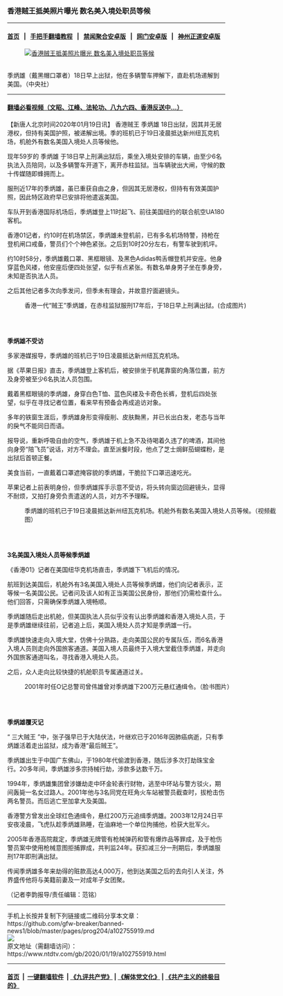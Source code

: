 ### 香港贼王抵美照片曝光 数名美入境处职员等候
------------------------

#### [首页](https://github.com/gfw-breaker/banned-news1/blob/master/README.md) &nbsp;&nbsp;|&nbsp;&nbsp; [手把手翻墙教程](https://github.com/gfw-breaker/guides/wiki) &nbsp;&nbsp;|&nbsp;&nbsp; [禁闻聚合安卓版](https://github.com/gfw-breaker/bn-android) &nbsp;&nbsp;|&nbsp;&nbsp; [网门安卓版](https://github.com/oGate2/oGate) &nbsp;&nbsp;|&nbsp;&nbsp; [神州正道安卓版](https://github.com/SzzdOgate/update) 



<div><div class="featured_image">
 <a href="https://i.ntdtv.com/assets/uploads/2020/01/23319972.jpg" target="_blank">
  <figure>
   <img alt="香港贼王抵美照片曝光 数名美入境处职员等候" src="https://i.ntdtv.com/assets/uploads/2020/01/23319972-800x450.jpg"/>
  </figure><br/>
 </a>
 <span class="caption">
  季炳雄（戴黑帽口罩者）18日早上出狱，他在多辆警车押解下，直赴机场递解到美国。（中央社）
 </span>
</div>
</div><hr/>

#### [翻墙必看视频（文昭、江峰、法轮功、八九六四、香港反送中...）](https://github.com/gfw-breaker/banned-news1/blob/master/pages/link3.md)

<div><div class="post_content" itemprop="articleBody">
 <p>
  【新唐人北京时间2020年01月19日讯】
  <ok href="https://www.ntdtv.com/gb/香港贼王.htm">
   香港贼王
  </ok>
  <ok href="https://www.ntdtv.com/gb/季炳雄.htm">
   季炳雄
  </ok>
  18日出狱，因其并无居港权，但持有美国护照，被递解出境。季的班机已于19日凌晨抵达新州纽瓦克机场，机舱外有数名美国入境处人员等候他。
 </p>
 <p>
  现年59岁的
  <ok href="https://www.ntdtv.com/gb/季炳雄.htm">
   季炳雄
  </ok>
  于18日早上刑满出狱后，乘坐入境处安排的车辆，由至少6名执法入员陪同，以及多辆警车开道下，离开赤柱监狱。当车辆驶出大闸，守候的数十传媒随即蜂拥而上。
 </p>
 <p>
  服刑近17年的季炳雄，虽已重获自由之身，但因其无居港权，但持有有效美国护照，因此特区政府早已安排将他遣返美国。
 </p>
 <p>
  车队开到香港国际机场后，季炳雄登上11时起飞、前往美国纽约的联合航空UA180客机。
 </p>
 <p>
  香港01记者，约10时在机场禁区，季炳雄未登机前，已有多名机场特警，持枪在登机闸口戒备，警员们个个神色紧张。之后到10时20分左右，有警车驶到机坪。
 </p>
 <p>
  约10时58分，季炳雄戴口罩、黑框眼镜、及黑色Adidas鸭舌帽登机并安座。他身穿蓝色风褛，他安座后便四处张望，似乎有点紧张。有数名单身男子坐在季身旁，未知是否执法人员。
 </p>
 <p>
  之后其他记者多次向季发问，但季未有理会，并故意拧面避镜头。
 </p>
 <figure class="wp-caption alignnone" id="attachment_102755272" style="width: 600px">
  <ok href="https://i.ntdtv.com/assets/uploads/2020/01/bkn-20200118003722671-0118_00822_001_03p.jpg">
   <img alt="" class="size-medium wp-image-102755272" src="https://i.ntdtv.com/assets/uploads/2020/01/bkn-20200118003722671-0118_00822_001_03p-600x350.jpg"/>
  </ok>
  <br/><figcaption class="wp-caption-text">
   香港一代“贼王”季炳雄，在赤柱监狱服刑17年后，于18日早上刑满出狱。(合成图片)
  </figcaption><br/>
 </figure><br/>
 <p>
  <strong>
   季炳雄不受访
  </strong>
 </p>
 <p>
  多家港媒报导，季炳雄的班机已于19日凌晨抵达新州纽瓦克机场。
 </p>
 <p>
  据《苹果日报》直击，季炳雄登上客机后，被安排坐于机尾靠窗的角落位置，前方及身旁被至少6名执法人员包围。
 </p>
 <p>
  戴着黑框眼镜的季炳雄，身穿白色T恤、蓝色风褛及卡奇色长裤，登机后四处张望，似乎在寻找记者位置，看来早有预备会再成追访对象。
 </p>
 <p>
  多年的铁窗生涯后，季炳雄身形变得瘦削、皮肤黝黑，并已长出白发，老态与当年的戾气不能同日而语。
 </p>
 <p>
  报导说，重新呼吸自由的空气，季炳雄于机上急不及待喝着久违了的啤酒，其间他向身旁“陪飞员”说话，对方不理会。直至派餐时段，他点了芝士焗鲜茄蝴蝶粉，是出狱后首顿正餐。
 </p>
 <p>
  美食当前，一直戴着口罩遮掩容貌的季炳雄，干脆拉下口罩迅速吃光。
 </p>
 <p>
  苹果记者上前表明身份，但季炳雄挥手示意不受访，将头转向窗边回避镜头，显得不耐烦，又拍打身旁负责遣送的人员，对方不予理睬。
 </p>
 <figure class="wp-caption alignnone" id="attachment_102755942" style="width: 600px">
  <ok href="https://i.ntdtv.com/assets/uploads/2020/01/smZOvPSgE8Xp78Pq36C_omg_nlk5hxAGdQziKl8M4io.jpg">
   <img alt="" class="size-medium wp-image-102755942" src="https://i.ntdtv.com/assets/uploads/2020/01/smZOvPSgE8Xp78Pq36C_omg_nlk5hxAGdQziKl8M4io-600x338.jpg"/>
  </ok>
  <br/><figcaption class="wp-caption-text">
   季炳雄的班机已于19日凌晨抵达新州纽瓦克机场。机舱外有数名美国入境处人员等候。（视频截图）
  </figcaption><br/>
 </figure><br/>
 <p>
  <strong>
   3名美国入境处人员等候季炳雄
  </strong>
 </p>
 <p>
  《香港01》记者在美国纽华克机场直击，季炳雄下飞机后的情况。
 </p>
 <p>
  航班到达美国后，机舱外有3名美国入境处人员等候季炳雄，他们向记者表示，正等候一名美国公民。记者问及该人如有正当美国公民身份，那他们仍需检查什么。他们回答，只需确保季炳雄入境畅顺。
 </p>
 <p>
  季炳雄随后走出机舱，但美国执法人员似乎没有认出季炳雄和香港入境处人员，于是季炳雄继续往前，记者追上后，美国入境处人员才知是季炳雄一行。
 </p>
 <p>
  季炳雄快速走向入境大堂，仿佛十分熟路，走向美国公民的专属队伍，而6名香港入境人员则走向外国旅客通道。美国入境人员最终于入境大堂截住季炳雄，并走向外国旅客通道叫名，寻找香港入境处人员。
 </p>
 <p>
  之后，众人走向比较快捷的机舱职员专属通道过关。
 </p>
 <figure class="wp-caption alignnone" id="attachment_102755940" style="width: 600px">
  <ok href="https://i.ntdtv.com/assets/uploads/2020/01/Z7BUTREC2HZEFPTZXACWFZABFE.jpg">
   <img alt="" class="size-medium wp-image-102755940" src="https://i.ntdtv.com/assets/uploads/2020/01/Z7BUTREC2HZEFPTZXACWFZABFE-600x338.jpg"/>
  </ok>
  <br/><figcaption class="wp-caption-text">
   2001年时任O记总警司曾伟雄曾对季炳雄下200万元悬红通缉令。（脸书图片）
  </figcaption><br/>
 </figure><br/>
 <p>
  <strong>
   季炳雄覆灭记
  </strong>
 </p>
 <p>
  “
  <ok href="https://www.ntdtv.com/gb/三大贼王.htm">
   三大贼王
  </ok>
  ”中，张子强早已于大陆伏法，叶继欢已于2016年因肺癌病逝，只有季炳雄活着走出监狱，成为香港“最后贼王”。
 </p>
 <p>
  季炳雄出生于中国广东佛山，于1980年代偷渡到香港，随后涉多次打劫珠宝金行。20多年间，季炳雄涉多宗持械行劫，涉款多达数千万。
 </p>
 <p>
  1994年，季炳雄集团曾涉嫌劫走中环金轮表行财物，逃至中环站与警方驳火，期间轰毙一名女过路人。2001年他与3名同党在旺角火车站被警员截查时，拔枪击伤两名警员。而后逃亡至加拿大及美国。
 </p>
 <p>
  香港警方曾发出全球红色通缉令，悬红200万元追缉季炳雄。2003年12月24日平安夜凌晨，飞虎队趁季炳雄熟睡，在油麻地一个单位拘捕他，检获大批军火。
 </p>
 <p>
  2005年香港高院裁定，季炳雄无牌管有枪械弹药和管有爆炸品等罪成，及于枪伤警员案中使用枪械意图拒捕罪成，共判监24年。获扣减三分一刑期后，季炳雄服刑17年即刑满出狱。
 </p>
 <p>
  传闻季炳雄多年来劫得的赃款高达4,000万，他到达美国之后的去向引人关注，外界盛传他将与美籍前妻及一对成年子女团聚。
 </p>
 <p>
  （记者李韵报导/责任编辑：范铭）
 </p>
 <div class="single_ad">
 </div>
</div>
</div>
<hr/>
手机上长按并复制下列链接或二维码分享本文章：<br/>
https://github.com/gfw-breaker/banned-news1/blob/master/pages/prog204/a102755919.md <br/>
<a href='https://github.com/gfw-breaker/banned-news1/blob/master/pages/prog204/a102755919.md'><img src='https://github.com/gfw-breaker/banned-news1/blob/master/pages/prog204/a102755919.md.png'/></a> <br/>
原文地址（需翻墙访问）：https://www.ntdtv.com/gb/2020/01/19/a102755919.html


------------------------
#### [首页](https://github.com/gfw-breaker/banned-news1/blob/master/README.md) &nbsp;|&nbsp; [一键翻墙软件](https://github.com/gfw-breaker/nogfw/blob/master/README.md) &nbsp;| [《九评共产党》](https://github.com/gfw-breaker/9ping.md/blob/master/README.md#九评之一评共产党是什么) | [《解体党文化》](https://github.com/gfw-breaker/jtdwh.md/blob/master/README.md) | [《共产主义的终极目的》](https://github.com/gfw-breaker/gczydzjmd.md/blob/master/README.md)


<img src='http://gfw-breaker.win/banned-news/pages/prog204/a102755919.md' width='0px' height='0px'/>